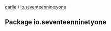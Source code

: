 [carlie](index.md) / [io.seventeenninetyone](./io.seventeenninetyone.md)

## Package io.seventeenninetyone

